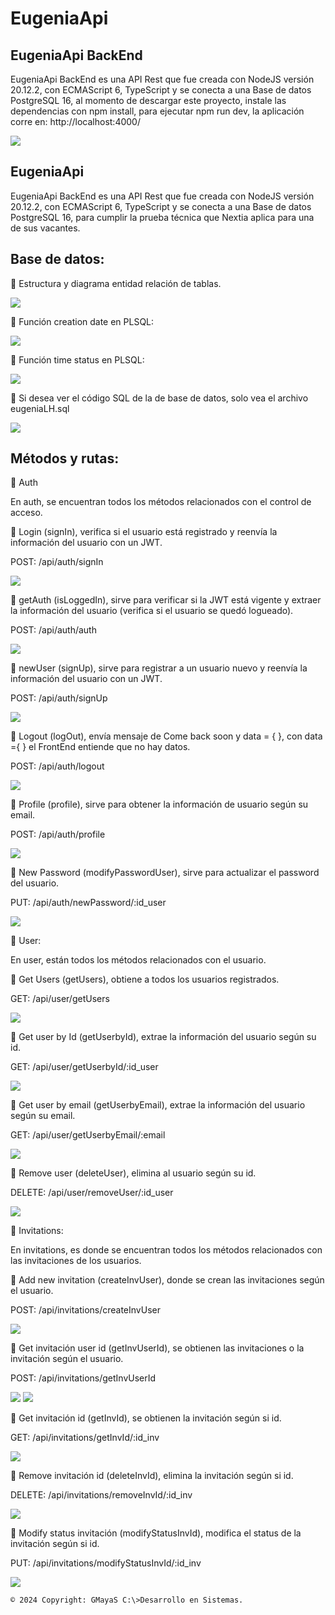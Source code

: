 # EugeniaApi
## EugeniaApi BackEnd

EugeniaApi BackEnd es una API Rest que fue creada con NodeJS versión 20.12.2, con ECMAScript 6, TypeScript y se conecta a una Base de datos PostgreSQL 16, al momento de descargar este proyecto, instale las dependencias con npm install, para ejecutar npm run dev, la aplicación corre en:  http://localhost:4000/

![](/images/01-A.png)

## EugeniaApi

EugeniaApi BackEnd es una API Rest que fue creada con NodeJS versión 20.12.2, con ECMAScript 6, TypeScript y se conecta a una Base de datos PostgreSQL 16, para cumplir la prueba técnica que Nextia aplica para una de sus vacantes.

## Base de datos:

🙂 Estructura y diagrama entidad relación de tablas. 

![](/images/18.png)

🙂 Función creation date en PLSQL:

![](/images/19.png)

🙂 Función time status en PLSQL:

![](/images/20.png)

🙂 Si desea ver el código SQL de la de base de datos, solo vea el archivo eugeniaLH.sql

![](/images/17.png)

## Métodos y rutas:

🙂 Auth

En auth, se encuentran todos los métodos relacionados con el control de acceso.

🙂 Login (signIn), verifica si el usuario está registrado y reenvía la información del usuario con un JWT. 

POST: /api/auth/signIn

![](/images/02.png)

🙂 getAuth (isLoggedIn), sirve para verificar si la JWT está vigente y extraer la información del usuario (verifica si el usuario se quedó logueado).

POST: /api/auth/auth

![](/images/02-A.png)
 
🙂 newUser (signUp), sirve para registrar a un usuario nuevo y reenvía la información del usuario con un JWT. 

POST: /api/auth/signUp

![](/images/03.png)

🙂 Logout (logOut), envía mensaje de Come back soon y data = { }, con data ={ } el FrontEnd entiende que no hay datos.

POST: /api/auth/logout

![](/images/04.png)

🙂 Profile (profile), sirve para obtener la información de usuario según su email.

POST: /api/auth/profile

![](/images/08.png)

🙂 New Password (modifyPasswordUser), sirve para actualizar el password del usuario.

PUT: /api/auth/newPassword/:id_user

![](/images/07.png)

🙂 User:

En user, están todos los métodos relacionados con el usuario.

🙂 Get Users (getUsers), obtiene a todos los usuarios registrados.

GET: /api/user/getUsers

![](/images/11.png)

🙂 Get user by Id (getUserbyId), extrae la información del usuario según su id.

GET: /api/user/getUserbyId/:id_user

![](/images/09.png)

🙂 Get user by email (getUserbyEmail), extrae la información del usuario según su email.

GET: /api/user/getUserbyEmail/:email

![](/images/10.png)

🙂 Remove user (deleteUser), elimina al usuario según su id.

DELETE: /api/user/removeUser/:id_user

![](/images/06.png)

🙂 Invitations:

En invitations, es donde se encuentran todos los métodos relacionados con las invitaciones de los usuarios.

🙂 Add new invitation (createInvUser), donde se crean las invitaciones según el usuario.

POST: /api/invitations/createInvUser

![](/images/14.png)

🙂 Get invitación user id (getInvUserId), se obtienen las invitaciones o la invitación según el usuario.

POST: /api/invitations/getInvUserId

![](/images/13-A.png)
![](/images/13.png)

🙂 Get invitación id (getInvId), se obtienen la invitación según si id.

GET: /api/invitations/getInvId/:id_inv

![](/images/12.png)

🙂 Remove invitación id (deleteInvId), elimina la invitación según si id.

DELETE: /api/invitations/removeInvId/:id_inv

![](/images/16.png)

🙂 Modify status invitación (modifyStatusInvId), modifica el status de la invitación según si id.

PUT: /api/invitations/modifyStatusInvId/:id_inv

![](/images/15.png)

`© 2024 Copyright: GMayaS C:\>Desarrollo en Sistemas.`